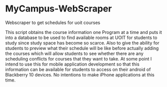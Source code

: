 MyCampus-WebScraper
===================

Webscraper to get schedules for uoit courses

This script obtains the course information one Program at a time
and puts it into a database to be used to find available rooms at
UOIT for students to study since study space has become so scarce.
Also to give the ability for students to preview what their schedule 
will be like before actually adding the courses which will allow 
students to see whether there are any scheduling conflicts for 
courses that they want to take. At some point I intend to use this 
for mobile application development so that this information can be 
available for students to access on their android of Blackberry 10 
devices. No intentions to make iPhone applications at this time.  
